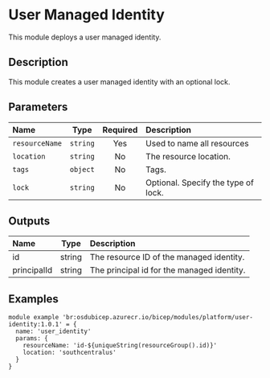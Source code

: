 # User Managed Identity

This module deploys a user managed identity.

## Description

This module creates a user managed identity with an optional lock.

## Parameters

| Name           | Type     | Required | Description                         |
| :------------- | :------: | :------: | :---------------------------------- |
| `resourceName` | `string` | Yes      | Used to name all resources          |
| `location`     | `string` | No       | The resource location.              |
| `tags`         | `object` | No       | Tags.                               |
| `lock`         | `string` | No       | Optional. Specify the type of lock. |

## Outputs

| Name        | Type   | Description                                |
| :---------- | :----: | :----------------------------------------- |
| id          | string | The resource ID of the managed identity.   |
| principalId | string | The principal id for the managed identity. |

## Examples

```bicep
module example 'br:osdubicep.azurecr.io/bicep/modules/platform/user-identity:1.0.1' = {
  name: 'user_identity'
  params: {
    resourceName: 'id-${uniqueString(resourceGroup().id)}'
    location: 'southcentralus'
  }
}
```